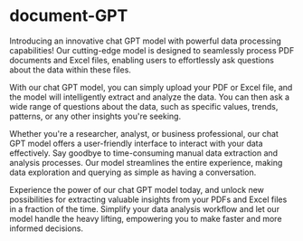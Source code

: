 # document-GPT
Introducing an innovative chat GPT model with powerful data processing capabilities! Our cutting-edge model is designed to seamlessly process PDF documents and Excel files, enabling users to effortlessly ask questions about the data within these files.


With our chat GPT model, you can simply upload your PDF or Excel file, and the model will intelligently extract and analyze the data. You can then ask a wide range of questions about the data, such as specific values, trends, patterns, or any other insights you're seeking.

Whether you're a researcher, analyst, or business professional, our chat GPT model offers a user-friendly interface to interact with your data effectively. Say goodbye to time-consuming manual data extraction and analysis processes. Our model streamlines the entire experience, making data exploration and querying as simple as having a conversation.

Experience the power of our chat GPT model today, and unlock new possibilities for extracting valuable insights from your PDFs and Excel files in a fraction of the time. Simplify your data analysis workflow and let our model handle the heavy lifting, empowering you to make faster and more informed decisions.




